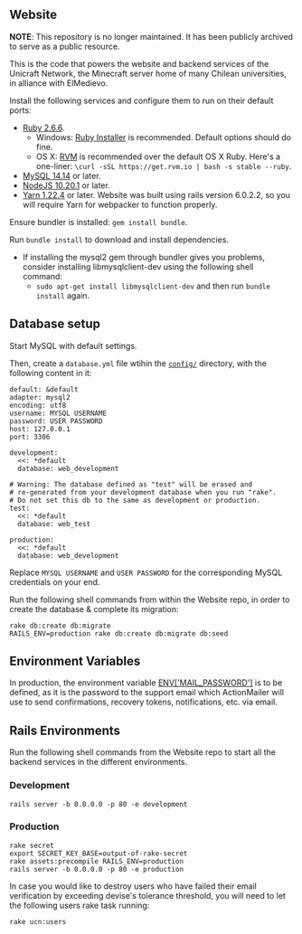 Website
---

**NOTE**: This repository is no longer maintained. It has been publicly archived to serve as a public resource.

This is the code that powers the website and backend services of the Unicraft Network, the Minecraft server home of many Chilean universities, in alliance with ElMedievo.

Install the following services and configure them to run on their default ports:
  * [Ruby 2.6.6](https://www.ruby-lang.org/en/).
      * Windows: [Ruby Installer](https://rubyinstaller.org/downloads/) is recommended. Default options should do fine.
      * OS X: [RVM](http://rvm.io) is recommended over the default OS X Ruby. Here's a one-liner: `\curl -sSL https://get.rvm.io | bash -s stable --ruby`.
  * [MySQL 14.14](https://www.mysql.com/) or later.
  * [NodeJS 10.20.1](https://linuxize.com/post/how-to-install-node-js-on-ubuntu-18.04/) or later.
  * [Yarn 1.22.4](https://linuxize.com/post/how-to-install-yarn-on-ubuntu-18-04/) or later. Website was built using rails version 6.0.2.2, so you will require Yarn for webpacker to function properly.

Ensure bundler is installed: `gem install bundle`.

Run `bundle install` to download and install dependencies.

* If installing the mysql2 gem through bundler gives you problems, consider installing libmysqlclient-dev using the following shell command:
  * `sudo apt-get install libmysqlclient-dev` and then run `bundle install` again.

## Database setup
  Start MySQL with default settings.
  
  Then, create a `database.yml` file wtihin the [`config/`](https://github.com/ElMedievo-UdeC/Website/tree/master/config) directory, with the following content in it:

```
default: &default
adapter: mysql2
encoding: utf8
username: MYSQL USERNAME
password: USER PASSWORD
host: 127.0.0.1
port: 3306

development:
  <<: *default
  database: web_development

# Warning: The database defined as "test" will be erased and
# re-generated from your development database when you run "rake".
# Do not set this db to the same as development or production.
test:
  <<: *default
  database: web_test

production:
  <<: *default
  database: web_development
```

Replace `MYSQL USERNAME` and `USER PASSWORD` for the corresponding MySQL credentials on your end. 
  
Run the following shell commands from within the Website repo, in order to create the database & complete its migration:

    rake db:create db:migrate
    RAILS_ENV=production rake db:create db:migrate db:seed

## Environment Variables

In production, the environment variable
[ENV['MAIL_PASSWORD']](https://github.com/ElMedievo-UdeC/Website/blob/9c08862718b5ab2cce15dcfec0a8240833d5985b/config/environments/production.rb#L69)
is to be defined, as it is the password to the support email which ActionMailer will use to send confirmations, recovery tokens, notifications, etc. via email.

## Rails Environments

Run the following shell commands from the Website repo to start all the backend services in the different environments.

### Development

    rails server -b 0.0.0.0 -p 80 -e development

### Production

    rake secret
    export SECRET_KEY_BASE=output-of-rake-secret
    rake assets:precompile RAILS_ENV=production
    rails server -b 0.0.0.0 -p 80 -e production
    
In case you would like to destroy users who have failed their email verification by exceeding devise's tolerance threshold, you will need to let the following users rake task running:

    rake ucn:users
